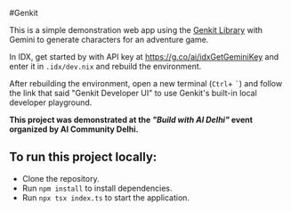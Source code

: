 #Genkit

This is a simple demonstration web app using the [Genkit Library](https://github.com/firebase/genkit) with Gemini to generate characters for an adventure game.

In IDX, get started by with API key at https://g.co/ai/idxGetGeminiKey and enter it in `.idx/dev.nix` and rebuild the environment.

After rebuilding the environment, open a new terminal (`Ctrl`+ `` ` ``) and follow the link that said "Genkit Developer UI" to use Genkit's built-in local developer playground.

**This project was demonstrated at the *"Build with AI Delhi"* event organized by AI Community Delhi.**

## To run this project locally:
- Clone the repository.
- Run `npm install` to install dependencies.
- Run `npx tsx index.ts` to start the application.
